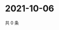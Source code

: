 # 2021-10-06

共 0 条

<!-- BEGIN WEIBO -->
<!-- 最后更新时间 Wed Oct 06 2021 18:14:51 GMT+0800 (China Standard Time) -->

<!-- END WEIBO -->
